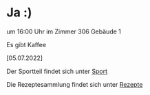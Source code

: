
# Ja :)


um 16:00 Uhr im Zimmer 306 Gebäude 1

Es gibt Kaffee



<!---![image] Ein Bild vielleicht?als -->

[05.07.2022]


Der Sportteil findet sich unter [Sport](/sport.md)

Die Rezeptesammlung findet sich unter [Rezepte](/rezepte.md)


